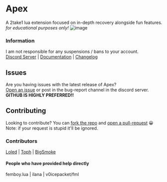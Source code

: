 # Apex
A 2take1 lua extension focused on in-depth recovery alongside fun features. \
*for educational purposes only!*
![image](https://i.imgur.com/xb4h4XF.png)

### Information
I am not responsible for any suspensions / bans to your account. \
[Discord Server](https://discord.gg/jWJMPNbWD8) 
 | 
[Documentation](https://github.com/Unknxwn007/Apex/wiki) 
 | 
[Changelog](https://github.com/Unknxwn007/Apex/blob/main/changelog.md)

## Issues
Are you having issues with the latest release of Apex? \
[Open an issue](https://github.com/Unknxwn007/Apex/issues) or post in the bug-report channel in the discord server. \
**GITHUB IS HIGHLY PREFERRED!!**

## Contributing
Looking to contribute? You can [fork the repo](https://github.com/Unknxwn007/Apex/fork) and [open a pull-request](https://github.com/Unknxwn007/Apex/pulls) 😀 \
Note: if your request is stupid it'll be ignored.

### Contributors
[Loled](https://github.com/Loled69) | [Toph](https://github.com/Toph2T1) | [BigSmoke](https://github.com/BigSmoke2T1) 

#### People who have provided help directly
femboy.lua | ilana | v0icepacket/fml